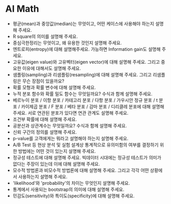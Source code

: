 # AI Math
* 평균(mean)과 중앙값(median)는 무엇이고, 어떤 케이스에 사용해야 하는지 설명해 주세요.
* R square의 의미를 설명해 주세요.
* 중심극한정리는 무엇이고, 왜 유용한 것인지 설명해 주세요.
* 엔트로피(entropy)에 대해 설명해주세요. 가능하면 Information gain도 설명해 주세요.
* 고유값(eigen value)와 고유벡터(eigen vector)에 대해 설명해 주세요. 그리고 중요한 이유에 대해서도 설명해 주세요.
* 샘플링(sampling)과 리샘플링(resampling)에 대해 설명해 주세요. 그리고 리샘플링은 무슨 장점이 있을까요?
* 확률 모형과 확률 변수에 대해 설명해 주세요.
* 누적 분포 함수와 확률 밀도 함수는 무엇일까요? 수식과 함께 설명해 주세요.
* 베르누이 분포 / 이항 분포 / 카테고리 분포 / 다항 분포 / 가우시안 정규 분포 / t 분포 / 카이제곱 분포 / F 분포 / 베타 분포 / 감마 분포 / 디리클레 분포에 대해 설명해주세요. 서로 연관된 분포가 있다면 연관 관계도 설명해 주세요.
* 조건부 확률에 대해 설명해 주세요.
* 공분산과 상관계수는 무엇일까요? 수식과 함께 설명해 주세요.
* 신뢰 구간의 정의를 설명해 주세요.
* p-value를 고객에게는 뭐라고 설명해야 하는지 설명해 주세요.
* A/B Test 등 현상 분석 및 실험 설계상 통계적으로 유의미함의 여부를 결정하기 위한 방법에는 어떤 것이 있는지 설명해 주세요.
* 정규성 테스트에 대해 설명해 주세요. 빅데이터 시대에는 정규성 테스트가 의미가 없다는 주장이 있는데 이에 대해 설명해 주세요.
* 모수적 방법론과 비모수적 방법론에 대해 설명해 주세요. 그리고 각각 어떤 상황에서 사용하는지 설명해 주세요.
* 'likelihood'와 'probability'의 차이는 무엇인지 설명해 주세요.
* 통계에서 사용되는 bootstrap의 의미에 대해 설명해 주세요.
* 민감도(sensitivity)와 특이도(specificity)에 대해 설명해 주세요.
